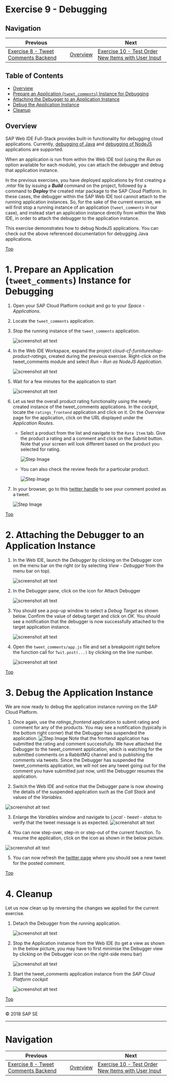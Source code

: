 <a name="top"></a>
# Exercise 9 - Debugging

## Navigation

| Previous | | Next
|---|---|---|
| [Exercise 8 - Tweet Comments Backend](../Exercise-08-Tweet-Comments-Backend) | [Overview](../README.md) | [Exercise 10 - Test Order New Items with User Input](../Exercise-10-Test-Order-New-Items-with-User-Input)



## Table of Contents

* [Overview](#user-content-intro)
* [Prepare an Application (`tweet_comments`) Instance for Debugging](#user-content-step1)
* [Attaching the Debugger to an Application Instance](#user-content-step2)
* [Debug the Application Instance](#user-content-step3)
* [Cleanup](#user-content-step4)



<a name="Intro"></a>
## Overview

SAP Web IDE Full-Stack provides built-in functionality for debugging cloud applications. Currently, [debugging of Java](https://help.sap.com/viewer/825270ffffe74d9f988a0f0066ad59f0/CF/en-US/a0f95901ab6c46a0b16c92eb313c6b08.html?q=debugging) and [debugging of NodeJS](https://help.sap.com/viewer/825270ffffe74d9f988a0f0066ad59f0/CF/en-US/af6cc561014f4763837be143a4173a0a.html?q=debugging) applications are supported.

When an application is run from within the Web IDE tool (using the _Run as_ option available for each module), you can attach the debugger and debug that application instance.

In the previous exercises, you have deployed applications by first creating a _.mtar_ file by issuing a **_Build_** command on the project, followed by a command to **_Deploy_** the created mtar package to the SAP Cloud Platform. In these cases, the debugger within the SAP Web IDE tool cannot attach to the running application instances. So, for the sake of the current exercise, we will first stop a running instance of an application (`tweet_comments` in our case), and instead start an application instance directly from within the Web IDE, in order to attach the debugger to the application instance.

This exercise demonstrates how to debug NodeJS applications.  You can check out the above referenced documentation for debugging Java applications.

[Top](#Top)



<a name="Step1"></a>
# 1. Prepare an Application (`tweet_comments`) Instance for Debugging

1. Open your SAP Cloud Platform cockpit and go to your _Space - Applications_.

1. Locate the `tweet_comments` application.

1. Stop the running instance of the `tweet_comments` application.

    ![screenshot alt text](images/Stop_tweet_comments.jpg)

1. In the Web IDE Workspace, expand the project _cloud-cf-furnitureshop-product-ratings_, created during the previous exercise. Right-click on the tweet_comments module and select  _Run – Run as NodeJS Application_.

    ![screenshot alt text](images/Run_as_NodejsApp.jpg)

1. Wait for a few minutes for the application to start

    ![screenshot alt text](images/RunningApp_in_WebIDE.jpg)

1. Let us test the overall product rating functionality using the newly created instance of the tweet_comments applications. In the _cockpit_, locate the `ratings_frontend` application and click on it. On the _Overview_ page for the application, click on the URL displayed under the _Application Routes_.

    * Select a product from the list and navigate to the `Rate Item` tab. Give the product a rating and a comment and click on the _Submit_ button. Note that your screen will look different based on the product you selected for rating.

        ![Step Image](images/Exercise8_5-6_provide_rating.png)

    * You can also check the review feeds for a particular product.

        ![Step Image](images/Exercise8_5-6_check_comments.png)

1. In your browser, go to this [twitter handle](https://twitter.com/sapfurnishop) to see your comment posted as a tweet.

    ![Step Image](images/Exercise8_5-7_review_tweet.png)

[Top](#Top)



<a name="Step2"></a>
# 2. Attaching the Debugger to an Application Instance

1.	In the Web IDE, launch the _Debugger_ by clicking on the Debugger icon on the menu bar on the right (or by selecting _View - Debugger_ from the menu bar on top).

    ![screenshot alt text](images/Debugger_icon.jpg)

1.	In the Debugger pane, click on the icon for Attach Debugger

    ![screenshot alt text](images/Attach_Debugger.jpg)

3.	You should see a pop-up window to select a _Debug Target_ as shown below. Confirm the value of debug target and click on _OK_. You should see a notification that the debugger is now successfully attached to the target application instance.

    ![screenshot alt text](images/Select_Debug_Target.jpg)

1. Open the `tweet_comments/app.js` file and set a breakpoint right before the function call for `Twit.post(...)` by clicking on the line number.

    ![screenshot alt text](images/Set_breakpoint.jpg)

[Top](#Top)



<a name="Step3"></a>
# 3. Debug the Application Instance
We are now ready to debug the application instance running on the SAP Cloud Platform.
1.	Once again, use the _ratings_frontend_ application to submit rating and comment for any of the products.  You may see a notification (typically in the bottom right corner) that the Debugger has suspended the application.
  ![Step Image](images/Exercise8_5-6_provide_rating.png)
    Note that the frontend application has submitted the rating and comment successfully. We have attached the Debugger to the tweet_comment application, which is watching for the submitted comments on a RabbitMQ channel and is publishing the comments via tweets. Since the Debugger has suspended the tweet_comments application, we will not see any tweet going out for the comment you have submitted just now, until the Debugger resumes the application.

2.	Switch the Web IDE and notice that the Debugger pane is now showing the details of the suspended application such as the _Call Stack_ and values of the _Variables_.

  ![screenshot alt text](images/Debugger_View.jpg)

3.	Enlarge the _Variables_ window and navigate to _Local - tweet - status_ to verify that the tweet message is as expected.
  ![screenshot alt text](images/Variables_View.jpg)

4.	You can now step-over, step-in or step-out of the current function. To resume the application, click on the icon as shown in the below picture.
  
![screenshot alt text](images/Resume_Application.jpg)

5. You can now refresh the [twitter page](https://twitter.com/sapfurnishop) where you should see a new tweet for the posted comment. 

[Top](#Top)



<a name="Step4"></a>
# 4. Cleanup

Let us now clean up by reversing the changes we applied for the current exercise.

1.	Detach the Debugger from the running application.

    ![screenshot alt text](images/Detach_Debugger.jpg)

1. Stop the Application instance from the Web IDE (to get a view as shown in the below picture, you may have to first minimise the Debugger view by clicking on the Debugger icon on the right-side menu bar)

    ![screenshot alt text](images/Stop_Application.jpg)

1. Start the tweet_comments application instance from the _SAP Cloud Platform cockpit_

    ![screenshot alt text](images/Start_tweet_comments_app.jpg)

[Top](#Top)

<hr>
© 2018 SAP SE
<hr>



# Navigation

| Previous | | Next
|---|---|---|
| [Exercise 8 - Tweet Comments Backend](../Exercise-08-Tweet-Comments-Backend) | [Overview](../README.md) | [Exercise 10 - Test Order New Items with User Input](../Exercise-10-Test-Order-New-Items-with-User-Input)

